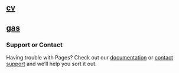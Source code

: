 ## [cv](./CV/cv_2.pdf "CV")
## [gas](./IGrM/index.html "Intra-group Gas")


### Support or Contact

Having trouble with Pages? Check out our [documentation](https://help.github.com/categories/github-pages-basics/) or [contact support](https://github.com/contact) and we’ll help you sort it out.
